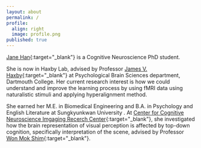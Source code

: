 ```yaml
---
layout: about
permalink: /
profile:
  align: right
  image: profile.png
published: true
---
```


[Jane Han](https://pbs.dartmouth.edu/people/jane-han){:target="_blank"} is a Cognitive Neuroscience PhD student.

She is now in Haxby Lab, advised by Professor [James V. Haxby](https://scholar.google.com/citations?user=UH9yVLwAAAAJ&hl=en){:target="_blank"} at Psychological Brain Sciences department, Dartmouth College. Her current research interest is how we could understand and improve the learning process by using fMRI data using naturalistic stimuli and applying hyperalignment method.

She earned her M.E. in Biomedical Engineering and B.A. in Psychology and English Literature at Sungkyunkwan University . At [Center for Cognitive Neuroscience Imgaging Recerch Center](https://cnir.ibs.re.kr/html/cnir_en/){:target="_blank"}, she investigated how the brain representation of visual perception is affected by top-down cognition, specifically interpretation of the scene, advised by Professor [Won Mok Shim](http://wshimlab.com/people/){:target="_blank"}.
